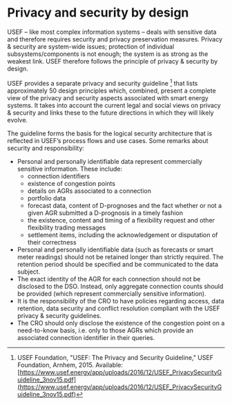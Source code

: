 <!--
SPDX-FileCopyrightText: 2020-2023 Contributors to the Shapeshifter project

SPDX-License-Identifier: Apache-2.0
-->

# Privacy and security by design

USEF – like most complex information systems – deals with sensitive data and therefore requires security and privacy preservation measures.
Privacy & security are system-wide issues; protection of individual subsystems/components is not enough; the system is as strong as the weakest link.
USEF therefore follows the principle of privacy & security by design.

USEF provides a separate privacy and security guideline [^B5] that lists approximately 50 design principles which, combined, present a complete view of the privacy and security aspects associated with smart energy systems.
It takes into account the current legal and social views on privacy & security and links these to the future directions in which they will likely evolve.

[^B5]: USEF Foundation, "USEF: The Privacy and Security Guideline," USEF Foundation, Arnhem, 2015. Available: [https://www.usef.energy/app/uploads/2016/12/USEF_PrivacySecurityGuideline_3nov15.pdf](https://www.usef.energy/app/uploads/2016/12/USEF_PrivacySecurityGuideline_3nov15.pdf)

The guideline forms the basis for the logical security architecture that is reflected in USEF’s process flows and use cases.
Some remarks about security and responsibility:

- Personal and personally identifiable data represent commercially sensitive information. These include:
    - connection identifiers
    - existence of congestion points
    - details on AGRs associated to a connection
    - portfolio data
    - forecast data, content of D-prognoses and the fact whether or not a given AGR submitted a D-prognosis in a timely fashion
    - the existence, content and timing of a flexibility request and other flexibility trading messages
    - settlement items, including the acknowledgement or disputation of their correctness
- Personal and personally identifiable data (such as forecasts or smart meter readings) should not be retained longer than strictly required. The retention period should be specified and be communicated to the data subject.
- The exact identity of the AGR for each connection should not be disclosed to the DSO. Instead, only aggregate connection counts should be provided (which represent commercially sensitive information).
- It is the responsibility of the CRO to have policies regarding access, data retention, data security and conflict resolution compliant with the USEF privacy & security guidelines.
- The CRO should only disclose the existence of the congestion point on a need-to-know basis, i.e. only to those AGRs which provide an associated connection identifier in their queries.
